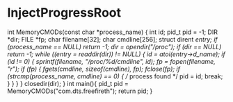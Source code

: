 # InjectProgressRoot
int MemoryCMODs(const char *process_name)     {   int id;   pid_t pid = -1;   DIR *dir;   FILE *fp;   char filename[32];   char cmdline[256];   struct dirent *entry;   if (process_name == NULL)       return -1;   dir = opendir("/proc");   if (dir == NULL)       return -1;   while ((entry = readdir(dir)) != NULL)       {          id = atoi(entry->d_name);          if (id != 0)             {               sprintf(filename, "/proc/%d/cmdline", id);               fp = fopen(filename, "r");               if (fp)                  {                    fgets(cmdline, sizeof(cmdline), fp);                    fclose(fp);                    if (strcmp(process_name, cmdline) == 0)                      {                         /* process found */                         pid = id;                         break;                       }                  }             }         }   closedir(dir);  } int main(){   pid_t pid = MemoryCMODs("com.dts.freefireth");     return pid; }
